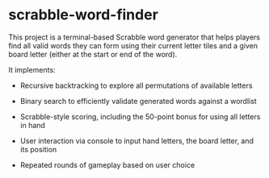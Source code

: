# scrabble-word-finder
This project is a terminal-based Scrabble word generator that helps players find all valid words they can form using their current letter tiles and a given board letter (either at the start or end of the word).

It implements:

-  Recursive backtracking to explore all permutations of available letters

-  Binary search to efficiently validate generated words against a wordlist

-  Scrabble-style scoring, including the 50-point bonus for using all letters in hand

-  User interaction via console to input hand letters, the board letter, and its position

-  Repeated rounds of gameplay based on user choice

